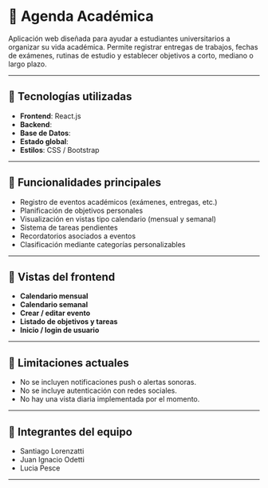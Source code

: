 # 📅 Agenda Académica

Aplicación web diseñada para ayudar a estudiantes universitarios a organizar su vida académica. Permite registrar entregas de trabajos, fechas de exámenes, rutinas de estudio y establecer objetivos a corto, mediano o largo plazo.

---

## 🚀 Tecnologías utilizadas

- **Frontend**: React.js
- **Backend**: 
- **Base de Datos**: 
- **Estado global**: 
- **Estilos**: CSS / Bootstrap 

---

## 🧠 Funcionalidades principales

- Registro de eventos académicos (exámenes, entregas, etc.)
- Planificación de objetivos personales
- Visualización en vistas tipo calendario (mensual y semanal)
- Sistema de tareas pendientes
- Recordatorios asociados a eventos
- Clasificación mediante categorías personalizables

---

## 📱 Vistas del frontend

- **Calendario mensual**
- **Calendario semanal**
- **Crear / editar evento**
- **Listado de objetivos y tareas**
- **Inicio / login de usuario**

---

## 🚧 Limitaciones actuales

- No se incluyen notificaciones push o alertas sonoras.
- No se incluye autenticación con redes sociales.
- No hay una vista diaria implementada por el momento.

---

## 👥 Integrantes del equipo

- Santiago Lorenzatti
- Juan Ignacio Odetti
- Lucia Pesce

---
